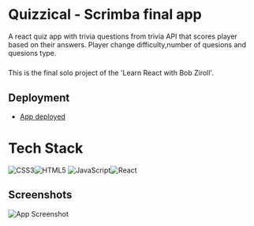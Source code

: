 # Quizzical - Scrimba final app

A react quiz app with trivia questions from trivia API that scores player based on their answers. Player change difficulty,number of quesions and quesions type.

#####

This is the final solo project of the 'Learn React with Bob Ziroll'.


## Deployment

 - [App deployed ](https://enchanting-stroopwafel-2b0e21.netlify.app/)



# Tech Stack
![CSS3](https://img.shields.io/badge/css3-%231572B6.svg?style=for-the-badge&logo=css3&logoColor=white)![HTML5](https://img.shields.io/badge/html5-%23E34F26.svg?style=for-the-badge&logo=html5&logoColor=white) ![JavaScript](https://img.shields.io/badge/javascript-%23323330.svg?style=for-the-badge&logo=javascript&logoColor=%23F7DF1E)![React](https://img.shields.io/badge/react-%2320232a.svg?style=for-the-badge&logo=react&logoColor=%2361DAFB)

## Screenshots

![App Screenshot](https://via.placeholder.com/468x300?text=App+Screenshot+Here)

